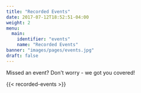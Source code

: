 ```yaml
---
title: "Recorded Events"
date: 2017-07-12T18:52:51-04:00
weight: 2
menu:
  main:
    identifier: "events"
    name: "Recorded Events"
banner: "images/pages/events.jpg"
draft: false
---
```


Missed an event? Don't worry - we got you covered!

{{< recorded-events >}}
